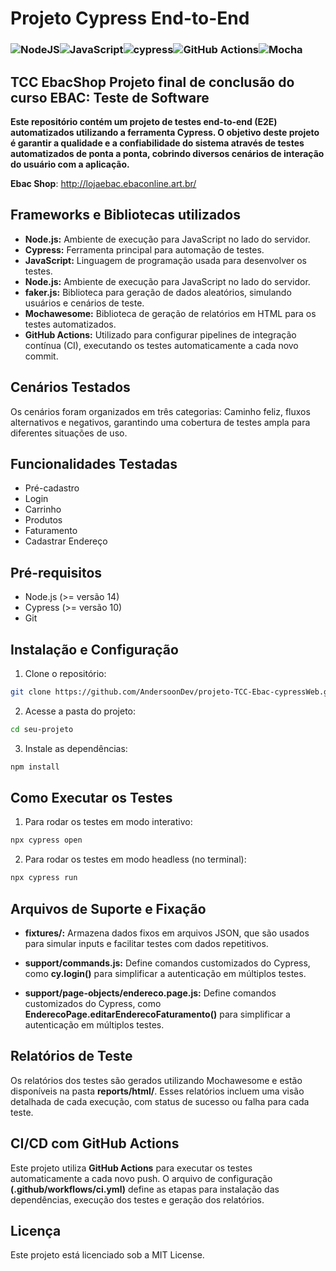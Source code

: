 # Projeto Cypress End-to-End
### ![NodeJS](https://img.shields.io/badge/node.js-6DA55F?style=for-the-badge&logo=node.js&logoColor=white)![JavaScript](https://img.shields.io/badge/javascript-%23323330.svg?style=for-the-badge&logo=javascript&logoColor=%23F7DF1E)![cypress](https://img.shields.io/badge/-cypress-%23E5E5E5?style=for-the-badge&logo=cypress&logoColor=058a5e)![GitHub Actions](https://img.shields.io/badge/github%20actions-%232671E5.svg?style=for-the-badge&logo=githubactions&logoColor=white)![Mocha](https://img.shields.io/badge/-mocha-%238D6748?style=for-the-badge&logo=mocha&logoColor=white)

## TCC EbacShop Projeto final de conclusão do curso EBAC: Teste de Software

**Este repositório contém um projeto de testes end-to-end (E2E) automatizados utilizando a ferramenta Cypress. O objetivo deste projeto é garantir a qualidade e a confiabilidade do sistema através de testes automatizados de ponta a ponta, cobrindo diversos cenários de interação do usuário com a aplicação.**

**Ebac Shop**: http://lojaebac.ebaconline.art.br/

## Frameworks e Bibliotecas utilizados
- **Node.js:** Ambiente de execução para JavaScript no lado do servidor.
- **Cypress:** Ferramenta principal para automação de testes.
- **JavaScript:** Linguagem de programação usada para desenvolver os testes.
- **Node.js:** Ambiente de execução para JavaScript no lado do servidor.
- **faker.js:** Biblioteca para geração de dados aleatórios, simulando usuários e cenários de teste.
- **Mochawesome:** Biblioteca de geração de relatórios em HTML para os testes automatizados.
- **GitHub Actions:** Utilizado para configurar pipelines de integração contínua (CI), executando os testes automaticamente a cada novo commit.

## Cenários Testados
Os cenários foram organizados em três categorias: Caminho feliz, fluxos alternativos e negativos, garantindo uma cobertura de testes ampla para diferentes situações de uso.

## Funcionalidades Testadas
- Pré-cadastro
- Login
- Carrinho
- Produtos
- Faturamento
- Cadastrar Endereço

## Pré-requisitos
- Node.js (>= versão 14)
- Cypress (>= versão 10)
- Git

## Instalação e Configuração
1. Clone o repositório:
``` bash
git clone https://github.com/AndersoonDev/projeto-TCC-Ebac-cypressWeb.git
```
2. Acesse a pasta do projeto:
``` bash
cd seu-projeto
```
3. Instale as dependências:
``` bash
npm install
```
## Como Executar os Testes
1. Para rodar os testes em modo interativo:
``` bash
npx cypress open
```
2. Para rodar os testes em modo headless (no terminal):
``` bash
npx cypress run
```

## Arquivos de Suporte e Fixação
- **fixtures/:**  Armazena dados fixos em arquivos JSON, que são usados para simular inputs e facilitar testes com dados repetitivos.

- **support/commands.js:**  Define comandos customizados do Cypress, como **cy.login()** para simplificar a autenticação em múltiplos testes.

- **support/page-objects/endereco.page.js:**  Define comandos customizados do Cypress, como **EnderecoPage.editarEnderecoFaturamento()** para simplificar a autenticação em múltiplos testes.

## Relatórios de Teste
Os relatórios dos testes são gerados utilizando Mochawesome e estão disponíveis na pasta **reports/html/**. Esses relatórios incluem uma visão detalhada de cada execução, com status de sucesso ou falha para cada teste.

## CI/CD com GitHub Actions
Este projeto utiliza **GitHub Actions** para executar os testes automaticamente a cada novo push. O arquivo de configuração **(.github/workflows/ci.yml)** define as etapas para instalação das dependências, execução dos testes e geração dos relatórios.

## Licença
Este projeto está licenciado sob a MIT License.